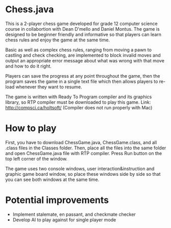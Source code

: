 # Chess.java
This is a 2-player chess game developed for grade 12 computer science course in collabortion with Dean D'mello and Daniel Montus. The game is designed to be beginner friendly and informative so that players can learn chess rules and enjoy the game at the same time. 

Basic as well as complex chess rules, ranging from moving a pawn to castling and check checking, are implemented to block invalid moves and output an appropriate error message about what was wrong with that move and how to do it right.

Players can save the progress at any point throughout the game, then the program saves the game in a single text file which then allows players to re-load whenever they want to resume.

The game is written with Ready To Program compiler and its graphics library, so RTP compiler must be downloaded to play this game.
Link: http://compsci.ca/holtsoft/ (Compiler does not run properly with Mac)

# How to play
First, you have to download ChessGame.java, ChessGame.class, and all .class files in the Classes folder. Then, place all the files into the same folder and open ChessGame.java file with RTP compiler. Press Run button on the top left corner of the window.

The game uses two console windows, user interaction&instruction and graphic game board window, so place these windows side by side so that you can see both windows at the same time.

# Potential improvements
- Implement stalemate, en passant, and checkmate checker
- Develop AI to play against for single player mode
